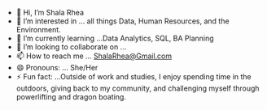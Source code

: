 - 👋 Hi, I’m Shala Rhea
- 👀 I’m interested in ... all things Data, Human Resources, and the Environment.
- 🌱 I’m currently learning ...Data Analytics, SQL, BA Planning
- 💞️ I’m looking to collaborate on ...
- 📫 How to reach me ... ShalaRhea@Gmail.com
- 😄 Pronouns: ... She/Her
- ⚡ Fun fact: ...Outside of work and studies, I enjoy spending time in the outdoors, giving back to my community, and challenging myself through powerlifting and dragon boating. 

<!---
SGRhea/SGRhea is a ✨ special ✨ repository because its `README.md` (this file) appears on your GitHub profile.
You can click the Preview link to take a look at your changes.
--->
